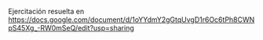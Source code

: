 Ejercitación resuelta en https://docs.google.com/document/d/1oYYdmY2gGtqUvgD1r6Oc6tPh8CWNpS45Xg_-RW0mSeQ/edit?usp=sharing